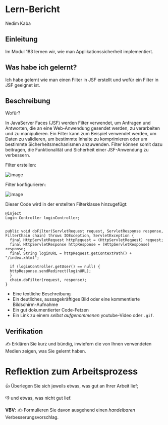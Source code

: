 # Lern-Bericht
Nedim Kaba

## Einleitung

Im Modul 183 lernen wir, wie man Applikationssicherheit implementiert.

## Was habe ich gelernt?

Ich habe gelernt wie man einen Filter in JSF erstellt und wofür ein Filter in JSF geeignet ist.

## Beschreibung

Wofür?

In JavaServer Faces (JSF) werden Filter verwendet, um Anfragen und Antworten, die an eine Web-Anwendung gesendet werden, zu verarbeiten und zu manipulieren. Ein Filter kann zum Beispiel verwendet werden, um Daten zu validieren, um bestimmte Inhalte zu komprimieren oder um bestimmte Sicherheitsmechanismen anzuwenden. Filter können somit dazu beitragen, die Funktionalität und Sicherheit einer JSF-Anwendung zu verbessern.

Filter erstellen:

![image](https://user-images.githubusercontent.com/69577050/207360709-15b4d3ef-e69e-46d1-b0e2-4b9fad4cea95.png)

Filter konfigurieren:

![image](https://user-images.githubusercontent.com/69577050/207362289-bdfde24a-e74f-4aa8-910d-c2f97fc48c3f.png)

Dieser Code wird in der erstellten Filterklasse hinzugefügt: 
````
@inject
Login Controller loginController;


public void doFilter(ServletRequest request, ServletResponse response,
FilterChain chain) throws IOException, ServletException {
  final HttpServletRequest httpRequest = (HttpServletRequest) request;
  final HttpServletResponse httpResponse = (HttpServletResponse) response;
  final String loginURL = httpRequest.getContextPath() + "/index.xhtml";

  if (loginController.getUser() == null) {
  httpResponse.sendRedirect(loginURL);
  } 
  chain.doFilter(request, response);
}
````
* Eine textliche Beschreibung
* Ein deutliches, aussagekräftiges Bild oder eine kommentierte Bildschirm-Aufnahme
* Ein gut dokumentierter Code-Fetzen
* Ein Link zu einem *selbst aufgenommenen* youtube-Video oder `.gif`.

## Verifikation

✍️ Erklären Sie kurz und bündig, inwiefern die von Ihnen verwendeten Medien zeigen, was Sie gelernt haben.

# Reflektion zum Arbeitsprozess

👍 Überlegen Sie sich jeweils etwas, was gut an Ihrer Arbeit lief; 

👎 und etwas, was nicht gut lief.

**VBV**: ✍️ Formulieren Sie davon ausgehend einen *handelbaren* Verbesserungsvorschlag.
